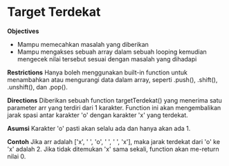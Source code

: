 # Target Terdekat

**Objectives**

- Mampu memecahkan masalah yang diberikan
- Mampu mengakses sebuah array dalam sebuah looping kemudian mengecek nilai tersebut sesuai dengan masalah yang dihadapi

**Restrictions**
Hanya boleh menggunakan built-in function untuk menambahkan atau mengurangi data dalam array, seperti .push(), .shift(), .unshift(), dan .pop().

**Directions**
Diberikan sebuah function targetTerdekat() yang menerima satu parameter arr yang terdiri dari 1 karakter. Function ini akan mengembalikan jarak spasi antar karakter 'o' dengan karakter 'x' yang terdekat.

**Asumsi**
Karakter 'o' pasti akan selalu ada dan hanya akan ada 1.

**Contoh**
Jika arr adalah ['x', ' ', 'o', ' ', ' ', 'x'], maka jarak terdekat dari 'o' ke 'x' adalah 2. Jika tidak ditemukan 'x' sama sekali, function akan me-return nilai 0.
